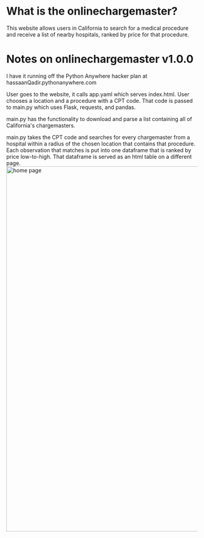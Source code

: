 # What is the onlinechargemaster?

This website allows users in California to search for a medical procedure and receive a list of nearby hospitals, ranked by price for that procedure.


# Notes on onlinechargemaster v1.0.0

I have it running off the Python Anywhere hacker plan at hassaanQadir.pythonanywhere.com

User goes to the website, it calls app.yaml which serves index.html. User chooses a location and a procedure with a CPT code. That code is passed to main.py which uses Flask, requests, and pandas.

main.py has the functionality to download and parse a list containing all of California's chargemasters.

main.py takes the CPT code and searches for every chargemaster from a hospital within a radius of the chosen location that contains that procedure. Each observation that matches is put into one dataframe that is ranked by price low-to-high. That dataframe is served as an html table on a different page.
<br>
<img width="960" alt="home page" src="https://user-images.githubusercontent.com/86531769/196276561-27069ec0-0146-4017-849f-8e20c31d9f65.png">
